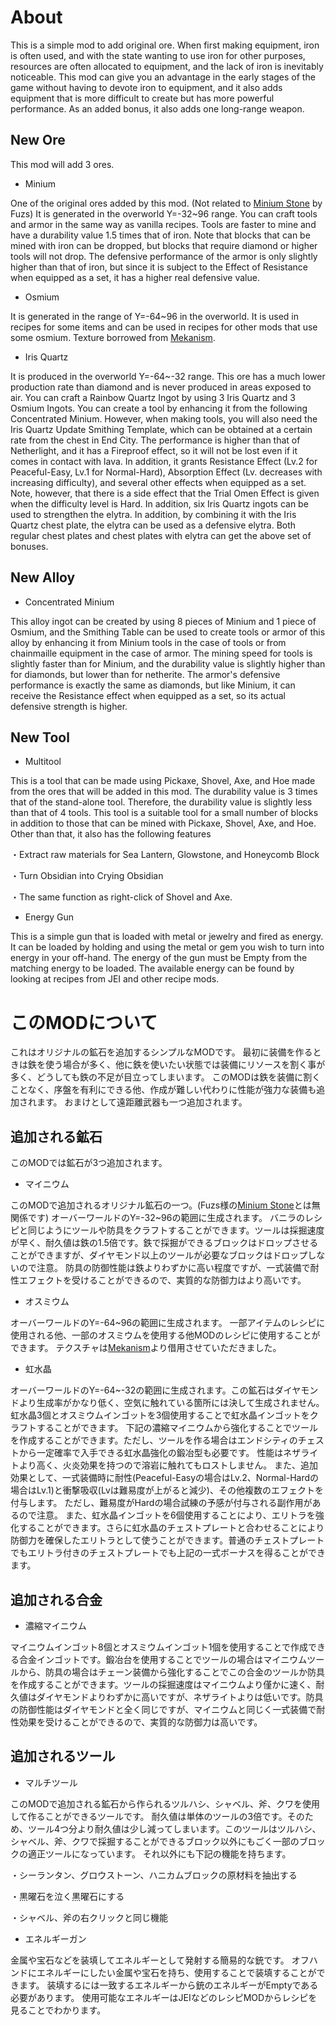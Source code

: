 # About
This is a simple mod to add original ore.
When first making equipment, iron is often used, and with the state wanting to use iron for other purposes, resources are often allocated to equipment, and the lack of iron is inevitably noticeable.
This mod can give you an advantage in the early stages of the game without having to devote iron to equipment, and it also adds equipment that is more difficult to create but has more powerful performance.
As an added bonus, it also adds one long-range weapon.

## New Ore
This mod will add 3 ores.
- Minium

One of the original ores added by this mod. (Not related to [Minium Stone](https://modrinth.com/mod/minium-stone) by Fuzs)
It is generated in the overworld Y=-32~96 range.
You can craft tools and armor in the same way as vanilla recipes. Tools are faster to mine and have a durability value 1.5 times that of iron. Note that blocks that can be mined with iron can be dropped, but blocks that require diamond or higher tools will not drop.
The defensive performance of the armor is only slightly higher than that of iron, but since it is subject to the Effect of Resistance when equipped as a set, it has a higher real defensive value.

- Osmium

It is generated in the range of Y=-64~96 in the overworld.
It is used in recipes for some items and can be used in recipes for other mods that use some osmium.
Texture borrowed from [Mekanism](https://modrinth.com/mod/mekanism).

- Iris Quartz

It is produced in the overworld Y=-64~-32 range. This ore has a much lower production rate than diamond and is never produced in areas exposed to air.
You can craft a Rainbow Quartz Ingot by using 3 Iris Quartz and 3 Osmium Ingots.
You can create a tool by enhancing it from the following Concentrated Minium. However, when making tools, you will also need the Iris Quartz Update Smithing Template, which can be obtained at a certain rate from the chest in End City.
The performance is higher than that of Netherlight, and it has a Fireproof effect, so it will not be lost even if it comes in contact with lava.
In addition, it grants Resistance Effect (Lv.2 for Peaceful-Easy, Lv.1 for Normal-Hard), Absorption Effect (Lv. decreases with increasing difficulty), and several other effects when equipped as a set.
Note, however, that there is a side effect that the Trial Omen Effect is given when the difficulty level is Hard.
In addition, six Iris Quartz ingots can be used to strengthen the elytra. In addition, by combining it with the Iris Quartz chest plate, the elytra can be used as a defensive elytra. Both regular chest plates and chest plates with elytra can get the above set of bonuses.

## New Alloy
- Concentrated Minium

This alloy ingot can be created by using 8 pieces of Minium and 1 piece of Osmium, and the Smithing Table can be used to create tools or armor of this alloy by enhancing it from Minium tools in the case of tools or from chainmaille equipment in the case of armor.
The mining speed for tools is slightly faster than for Minium, and the durability value is slightly higher than for diamonds, but lower than for netherite.
The armor's defensive performance is exactly the same as diamonds, but like Minium, it can receive the Resistance effect when equipped as a set, so its actual defensive strength is higher.

## New Tool

- Multitool

This is a tool that can be made using Pickaxe, Shovel, Axe, and Hoe made from the ores that will be added in this mod.
The durability value is 3 times that of the stand-alone tool. Therefore, the durability value is slightly less than that of 4 tools. This tool is a suitable tool for a small number of blocks in addition to those that can be mined with Pickaxe, Shovel, Axe, and Hoe.
Other than that, it also has the following features

・Extract raw materials for Sea Lantern, Glowstone, and Honeycomb Block

・Turn Obsidian into Crying Obsidian

・The same function as right-click of Shovel and Axe.

- Energy Gun

This is a simple gun that is loaded with metal or jewelry and fired as energy.
It can be loaded by holding and using the metal or gem you wish to turn into energy in your off-hand.
The energy of the gun must be Empty from the matching energy to be loaded.
The available energy can be found by looking at recipes from JEI and other recipe mods.

# このMODについて
これはオリジナルの鉱石を追加するシンプルなMODです。
最初に装備を作るときは鉄を使う場合が多く、他に鉄を使いたい状態では装備にリソースを割く事が多く、どうしても鉄の不足が目立ってしまいます。
このMODは鉄を装備に割くことなく、序盤を有利にできる他、作成が難しい代わりに性能が強力な装備も追加されます。
おまけとして遠距離武器も一つ追加されます。

## 追加される鉱石
このMODでは鉱石が3つ追加されます。
- マイニウム

このMODで追加されるオリジナル鉱石の一つ。(Fuzs様の[Minium Stone](https://modrinth.com/mod/minium-stone)とは無関係です)
オーバーワールドのY=-32~96の範囲に生成されます。
バニラのレシピと同じようにツールや防具をクラフトすることができます。ツールは採掘速度が早く、耐久値は鉄の1.5倍です。鉄で採掘ができるブロックはドロップさせることができますが、ダイヤモンド以上のツールが必要なブロックはドロップしないので注意。
防具の防御性能は鉄よりわずかに高い程度ですが、一式装備で耐性エフェクトを受けることができるので、実質的な防御力はより高いです。

- オスミウム

オーバーワールドのY=-64~96の範囲に生成されます。
一部アイテムのレシピに使用される他、一部のオスミウムを使用する他MODのレシピに使用することができます。
テクスチャは[Mekanism](https://modrinth.com/mod/mekanism)より借用させていただきました。

- 虹水晶

オーバーワールドのY=-64~-32の範囲に生成されます。この鉱石はダイヤモンドより生成率がかなり低く、空気に触れている箇所には決して生成されません。
虹水晶3個とオスミウムインゴットを3個使用することで虹水晶インゴットをクラフトすることができます。
下記の濃縮マイニウムから強化することでツールを作成することができます。ただし、ツールを作る場合はエンドシティのチェストから一定確率で入手できる虹水晶強化の鍛冶型も必要です。
性能はネザライトより高く、火炎効果を持つので溶岩に触れてもロストしません。
また、追加効果として、一式装備時に耐性(Peaceful-Easyの場合はLv.2、Normal-Hardの場合はLv.1)と衝撃吸収(Lvは難易度が上がると減少)、その他複数のエフェクトを付与します。
ただし、難易度がHardの場合試練の予感が付与される副作用があるので注意。
また、虹水晶インゴットを6個使用することにより、エリトラを強化することができます。さらに虹水晶のチェストプレートと合わせることにより防御力を確保したエリトラとして使うことができます。普通のチェストプレートでもエリトラ付きのチェストプレートでも上記の一式ボーナスを得ることができます。

## 追加される合金
- 濃縮マイニウム

マイニウムインゴット8個とオスミウムインゴット1個を使用することで作成できる合金インゴットです。鍛冶台を使用することでツールの場合はマイニウムツールから、防具の場合はチェーン装備から強化することでこの合金のツールか防具を作成することができます。ツールの採掘速度はマイニウムより僅かに速く、耐久値はダイヤモンドよりわずかに高いですが、ネザライトよりは低いです。防具の防御性能はダイヤモンドと全く同じですが、マイニウムと同じく一式装備で耐性効果を受けることができるので、実質的な防御力は高いです。

## 追加されるツール
- マルチツール

このMODで追加される鉱石から作られるツルハシ、シャベル、斧、クワを使用して作ることができるツールです。
耐久値は単体のツールの3倍です。そのため、ツール4つ分より耐久値は少し減ってしまいます。このツールはツルハシ、シャベル、斧、クワで採掘することができるブロック以外にもごく一部のブロックの適正ツールになっています。
それ以外にも下記の機能を持ちます。

・シーランタン、グロウストーン、ハニカムブロックの原材料を抽出する

・黒曜石を泣く黒曜石にする

・シャベル、斧の右クリックと同じ機能

- エネルギーガン

金属や宝石などを装填してエネルギーとして発射する簡易的な銃です。
オフハンドにエネルギーにしたい金属や宝石を持ち、使用することで装填することができます。
装填するには一致するエネルギーから銃のエネルギーがEmptyである必要があります。
使用可能なエネルギーはJEIなどのレシピMODからレシピを見ることでわかります。
